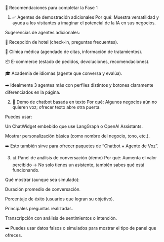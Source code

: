 🚀 Recomendaciones para completar la Fase 1

1. ✅ Agentes de demostración adicionales
Por qué: Muestra versatilidad y ayuda a los visitantes a imaginar el potencial de la IA en sus negocios.

Sugerencias de agentes adicionales:

🏨 Recepción de hotel (check-in, preguntas frecuentes).

🏥 Clínica médica (agendado de citas, información de tratamientos).

📦 E-commerce (estado de pedidos, devoluciones, recomendaciones).

🎓 Academia de idiomas (agente que conversa y evalúa).

➡️ Idealmente 3 agentes más con perfiles distintos y botones claramente diferenciados en la página.

2. 💬 Demo de chatbot basada en texto
Por qué: Algunos negocios aún no quieren voz; ofrecer texto abre otra puerta.

Puedes usar:

Un ChatWidget embebido que use LangGraph o OpenAI Assistants.

Mostrar personalización básica (como nombre del negocio, tono, etc.).

➡️ Esto también sirve para ofrecer paquetes de “Chatbot + Agente de Voz”.

3. 📊 Panel de análisis de conversación (demo)
Por qué: Aumenta el valor percibido → No solo tienes un asistente, también sabes qué está funcionando.

Qué mostrar (aunque sea simulado):

Duración promedio de conversación.

Porcentaje de éxito (usuarios que logran su objetivo).

Principales preguntas realizadas.

Transcripción con análisis de sentimientos o intención.

➡️ Puedes usar datos falsos o simulados para mostrar el tipo de panel que ofreces.